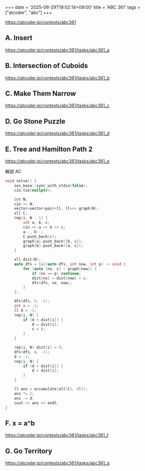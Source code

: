 +++
date = '2025-06-29T19:02:14+09:00'
title = 'ABC 361'
tags = ["atcoder", "abc"]
+++

<https://atcoder.jp/contests/abc361>

## A. Insert

<https://atcoder.jp/contests/abc361/tasks/abc361_a>

## B. Intersection of Cuboids

<https://atcoder.jp/contests/abc361/tasks/abc361_b>

## C. Make Them Narrow

<https://atcoder.jp/contests/abc361/tasks/abc361_c>

## D. Go Stone Puzzle

<https://atcoder.jp/contests/abc361/tasks/abc361_d>

## E. Tree and Hamilton Path 2

<https://atcoder.jp/contests/abc361/tasks/abc361_e>

解説 AC

```cpp
void solve() {
    ios_base::sync_with_stdio(false);
    cin.tie(nullptr);

    int N;
    cin >> N;
    vector<vector<pair<ll, ll>>> graph(N);
    vll C;
    rep(i, N - 1) {
        int a, b, c;
        cin >> a >> b >> c;
        a--, b--;
        C.push_back(c);
        graph[a].push_back({b, c});
        graph[b].push_back({a, c});
    }

    vll dist(N);
    auto dfs = [&](auto dfs, int now, int p) -> void {
        for (auto [nx, c] : graph[now]) {
            if (nx == p) continue;
            dist[nx] = dist[now] + c;
            dfs(dfs, nx, now);
        }
    };

    dfs(dfs, 0, -1);
    int s = -1;
    ll d = -1;
    rep(i, N) {
        if (d < dist[i]) {
            d = dist[i];
            s = i;
        }
    }

    rep(i, N) dist[i] = 0;
    dfs(dfs, s, -1);
    d = -1;
    rep(i, N) {
        if (d < dist[i]) {
            d = dist[i];
        }
    }

    ll ans = accumulate(all(C), 0ll);
    ans *= 2;
    ans -= d;
    cout << ans << endl;
}
```

## F. x = a^b

<https://atcoder.jp/contests/abc361/tasks/abc361_f>

## G. Go Territory

<https://atcoder.jp/contests/abc361/tasks/abc361_g>
